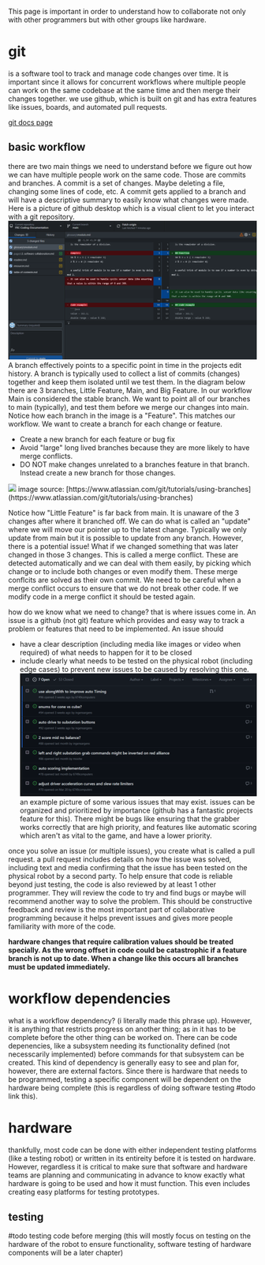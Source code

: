 This page is important in order to understand how to collaborate not only with other programmers but with other groups like hardware.

# git
is a software tool to track and manage code changes over time. It is important since it allows for concurrent workflows where multiple people can work on the same codebase at the same time and then merge their changes together. we use github, which is built on git and has extra features like issues, boards, and automated pull requests.

[git docs page](https://git-scm.com/doc)

## basic workflow
there are two main things we need to understand before we figure out how we can have multiple people work on the same code. Those are commits and branches. A commit is a set of changes. Maybe deleting a file, changing some lines of code, etc. A commit gets applied to a branch and will have a descriptive summary to easily know what changes were made. Here is a picture of github desktop which is a visual client to let you interact with a git repository. 
![picture-of-git-changes](/images/picture-of-git-changes.png)
A branch effectively points to a specific point in time in the projects edit history. A branch is typically used to collect a list of commits (changes) together and keep them isolated until we test them. In the diagram below there are 3 branches, Little Feature, Main, and Big Feature. In our workflow Main is considered the stable branch. We want to point all of our branches to main (typically), and test them before we merge our changes into main. Notice how each branch in the image is a "Feature". This matches our workflow. We want to create a branch for each change or feature.
- Create a new branch for each feature or bug fix
- Avoid "large" long lived branches because they are more likely to have merge conflicts.
- DO NOT make changes unrelated to a branches feature in that branch. Instead create a new branch for those changes.
<img style="background-color: lightgray;" src="https://wac-cdn.atlassian.com/dam/jcr:a905ddfd-973a-452a-a4ae-f1dd65430027/01%20Git%20branch.svg?cdnVersion=972">
image source: [https://www.atlassian.com/git/tutorials/using-branches](https://www.atlassian.com/git/tutorials/using-branches)

Notice how "Little Feature" is far back from main. It is unaware of the 3 changes after where it branched off. We can do what is called an "update" where we will move our pointer up to the latest change. Typically we only update from main but it is possible to update from any branch. However, there is a potential issue! What if we changed something that was later changed in those 3 changes. This is called a merge conflict. These are detected automatically and we can deal with them easily, by picking which change or to include both changes or even modify them. These merge conflcits are solved as their own commit. We need to be careful when a merge conflict occurs to ensure that we do not break other code. If we modify code in a merge conflict it should be tested again.

how do we know what we need to change? that is where issues come in. An issue is a github (not git) feature which provides and easy way to track a problem or features that need to be implemented. An issue should
- have a clear description (including media like images or video when required) of what needs to happen for it to be closed
- include clearly what needs to be tested on the physical robot (including edge cases) to prevent new issues to be caused by resolving this one.
![git-example-issues](/images/git-example-issues.png)
an example picture of some various issues that may exist. issues can be organized and prioritized by importance (github has a fantastic projects feature for this). There might be bugs like ensuring that the grabber works correctly that are high priority, and features like automatic scoring which aren't as vital to the game, and have a lower priority.

once you solve an issue (or multiple issues), you create what is called a pull request. a pull request includes details on how the issue was solved, including text and media confirming that the issue has been tested on the physical robot by a second party. To help ensure that code is reliable beyond just testing, the code is also reviewed by at least 1 other programmer. They will review the code to try and find bugs or maybe will recommend another way to solve the problem. This should be constructive feedback and review is the most important part of collaborative programming because it helps prevent issues and gives more people familiarity with more of the code.

**hardware changes that require calibration values should be treated specially. As the wrong offset in code could be catastrophic if a feature branch is not up to date. When a change like this occurs all branches must be updated immediately.**

# workflow dependencies
what is a workflow dependency? (i literally made this phrase up). However, it is anything that restricts progress on another thing; as in it has to be complete before the other thing can be worked on. There can be code depenencies, like a subsystem needing its functionality defined (not necesscarily implemented) before commands for that subsystem can be created. This kind of dependency is generally easy to see and plan for, however, there are external factors. Since there is hardware that needs to be programmed, testing a specific component will be dependent on the hardware being complete (this is regardless of doing software testing #todo link this). 

# hardware
thankfully, most code can be done with either independent testing platforms (like a testing robot) or written in its entireity before it is tested on hardware. However, regardless it is critical to make sure that software and hardware teams are planning and communicating in advance to know exactly what hardware is going to be used and how it must function. This even includes creating easy platforms for testing prototypes.


## testing
#todo testing code before merging (this will mostly focus on testing on the hardware of the robot to ensure functionality, software testing of hardware components will be a later chapter)